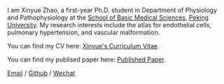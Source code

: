 I am Xinyue Zhao, a first-year Ph.D. student in Department of Physiology and Pathophysiology at the [School of Basic Medical Sciences](https://sbms.bjmu.edu.cn/), [Peking University](https://www.pku.edu.cn/). My research interests include the atlas for endothelial cells, pulmonary hypertension, and vascular malformation.

You can find my CV here: [Xinyue's Curriculum Vitae](../assets/CV_Xinyue_Zhao.pdf).

You can find my publised paper here: [Published Paper]().

[Email](2511110035@stu.pku.edu.cn) / [Github](https://github.com/2511110035) / [Wechat](../images/wechat.jpg) 
